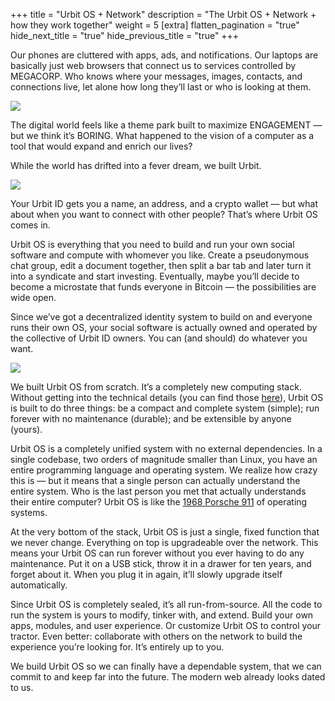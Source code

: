 +++
title = "Urbit OS + Network"
description = "The Urbit OS + Network + how they work together"
weight = 5
[extra]
flatten_pagination = "true"
hide_next_title = "true"
hide_previous_title = "true"
+++



Our phones are cluttered with apps, ads, and notifications. Our laptops are basically just web browsers that connect us to services controlled by MEGACORP. Who knows where your messages, images, contacts, and connections live, let alone how long they’ll last or who is looking at them.

<img class="mv5 w-100" src="https://media.urbit.org/site/understanding-urbit/network-os/urbit-os-phones%402x.png">

The digital world feels like a theme park built to maximize ENGAGEMENT — but we think it’s BORING. What happened to the vision of a computer as a tool that would expand and enrich our lives?

While the world has drifted into a fever dream, we built Urbit.

<img class="mv5 ba w-100" src="https://media.urbit.org/site/understanding-urbit/network-os/urbit-os-diagram.svg">

Your Urbit ID gets you a name, an address, and a crypto wallet — but what about when you want to connect with other people? That’s where Urbit OS comes in.

Urbit OS is everything that you need to build and run your own social software and compute with whomever you like. Create a pseudonymous chat group, edit a document together, then split a bar tab and later turn it into a syndicate and start investing. Eventually, maybe you’ll decide to become a microstate that funds everyone in Bitcoin — the possibilities are wide open.

Since we’ve got a decentralized identity system to build on and everyone runs their own OS, your social software is actually owned and operated by the collective of Urbit ID owners. You can (and should) do whatever you want.

<img class="mv5 ba w-100" src="https://media.urbit.org/site/understanding-urbit/network-os/urbit-os-diagram-apart.svg">

We built Urbit OS from scratch. It’s a completely new computing stack. Without getting into the technical details (you can find those [here](@/understanding-urbit/technical-overview.md)), Urbit OS is built to do three things: be a compact and complete system (simple); run forever with no maintenance (durable); and be extensible by anyone (yours).

Urbit OS is a completely unified system with no external dependencies. In a single codebase, two orders of magnitude smaller than Linux, you have an entire programming language and operating system. We realize how crazy this is — but it means that a single person can actually understand the entire system. Who is the last person you met that actually understands their entire computer? Urbit OS is like the [1968 Porsche 911](https://cdn.bringatrailer.com/wp-content/uploads/2007/05/1968_Porsche_911_SR_Factor_Race_Car_Engine_1.jpg) of operating systems.

At the very bottom of the stack, Urbit OS is just a single, fixed function that we never change. Everything on top is upgradeable over the network. This means your Urbit OS can run forever without you ever having to do any maintenance. Put it on a USB stick, throw it in a drawer for ten years, and forget about it. When you plug it in again, it’ll slowly upgrade itself automatically.

Since Urbit OS is completely sealed, it’s all run-from-source. All the code to run the system is yours to modify, tinker with, and extend. Build your own apps, modules, and user experience. Or customize Urbit OS to control your tractor. Even better: collaborate with others on the network to build the experience you’re looking for. It’s entirely up to you.

We build Urbit OS so we can finally have a dependable system, that we can commit to and keep far into the future. The modern web already looks dated to us.
